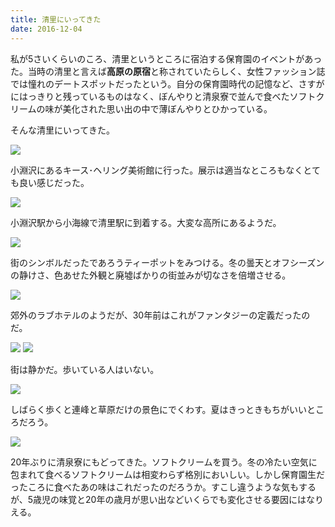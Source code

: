 ```yaml
---
title: 清里にいってきた
date: 2016-12-04
---
```


私が5さいくらいのころ、清里というところに宿泊する保育園のイベントがあった。当時の清里と言えば**高原の原宿**と称されていたらしく、女性ファッション誌では憧れのデートスポットだったという。自分の保育園時代の記憶など、さすがにはっきりと残っているものはなく、ぼんやりと清泉寮で並んで食べたソフトクリームの味が美化された思い出の中で薄ぼんやりとひかっている。

そんな清里にいってきた。

![](https://farm1.staticflickr.com/781/31759241512_d56b5e726d_h.jpg)

小淵沢にあるキース･ヘリング美術館に行った。展示は適当なところもなくとても良い感じだった。

![](https://farm1.staticflickr.com/644/31869707236_5f892db1a7_h.jpg)

小淵沢駅から小海線で清里駅に到着する。大変な高所にあるようだ。

![](https://farm1.staticflickr.com/616/31533939000_a688b0d437_h.jpg)

街のシンボルだったであろうティーポットをみつける。冬の曇天とオフシーズンの静けさ、色あせた外観と廃墟ばかりの街並みが切なさを倍増させる。

![](https://farm1.staticflickr.com/321/31869708476_6e87baf6e0_h.jpg)

郊外のラブホテルのようだが、30年前はこれがファンタジーの定義だったのだ。

![](https://farm1.staticflickr.com/278/31533933510_43cadc3dbd_h.jpg)
![](https://farm1.staticflickr.com/347/31906957305_19470bf592_h.jpg)

街は静かだ。歩いている人はいない。

![](https://farm1.staticflickr.com/707/31759235572_d6310fb353_h.jpg)

しばらく歩くと連峰と草原だけの景色にでくわす。夏はきっときもちがいいところだろう。

![](https://farm1.staticflickr.com/594/31533931650_90d700b489_h.jpg)

20年ぶりに清泉寮にもどってきた。ソフトクリームを買う。冬の冷たい空気に包まれて食べるソフトクリームは相変わらず格別においしい。しかし保育園生だったころに食べたあの味はこれだったのだろうか。すこし違うような気もするが、5歳児の味覚と20年の歳月が思い出などいくらでも変化させる要因にはなりえる。
